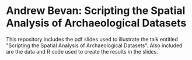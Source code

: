 # Andrew Bevan: Scripting the Spatial Analysis of Archaeological Datasets

This repository includes the pdf slides used to illustrate the talk entitled "Scripting the Spatial Analysis of Archaeological Datasets". Also included are the data and R code used to create the results in the slides. 

